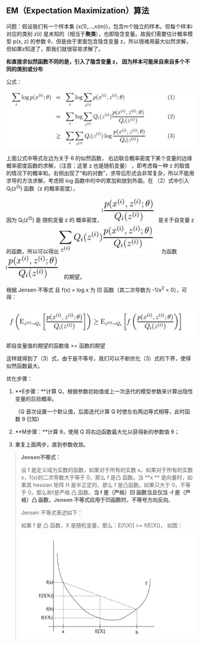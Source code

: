## EM（Expectation Maximization）算法

问题：假设我们有一个样本集 {x(1),…,x(m)}，包含m个独立的样本。但每个样本i对应的类别 z(i) 是未知的（相当于**聚类**），也即隐含变量。故我们需要估计概率模型 p(x, z) 的参数 θ，但是由于里面包含隐含变量 z，所以很难用最大似然求解，但如果z知道了，那我们就很容易求解了。

**和直接求似然函数不同的是，引入了隐含变量 z， 因为样本可能来自来自多个不同的类别或分布**

公式：

![](imgs/10.png)

上面公式中等式左边为关于 θ 的似然函数， 右边联合概率密度下某个变量的边缘概率密度函数的求解，（注意：这里 z 也是随机变量） ，即考虑每一种 z 的取值的情况下的概率和。右侧出现了”和的对数”，求导后形式会非常复杂，所以不能用求导的方法求解，考虑把 log 函数中的中的累加和放到外面。在 （2）式中引入 Q<sub>i</sub>(z<sup>(i)</sup>) 函数（z 的概率密度），

因为  Q<sub>i</sub>(z<sup>(i)</sup>)  是 随机变量 z  的 概率密度，![](imgs/13.png)是关于自变量 z 的函数，所以可以得出![](imgs/12.png)为函数 ![](imgs/13.png) 的期望。



根据 Jensen 不等式 且 f(x) = log x 为 凹 函数（其二次导数为 -1/x<sup>2</sup> < 0），可得：

![](imgs/14.png)

即自变量值的期望的函数值 >= 函数的期望

这样就得到了（3）式，由于是不等号，我们可以不断优化（3）式的下界，使得似然函数最大。



优化步骤：

1. **E步骤：**计算 Q，根据参数初始值或上一次迭代的模型参数来计算出隐性变量的后验概率。

   （Q 首次设置一个默认值，后面迭代计算 Q 时使左右两边等式相等，此时函数 θ 已知）

2.  **M步骤：**计算 θ，使用 Q 将右边函数最大化以获得新的参数值 θ；

3. 重复上面两步，直到参数收敛。



> **Jensen不等式：**
>
> 设 f 是定义域为实数的函数，如果对于所有的实数 x。如果对于所有的实数x，f(x)的二次导数大于等于 0，那么 f 是凸 函数。当 **x ** 是向量时，如果其 hessian 矩阵 H 是半正定的，那么 f 是凸函数。如果只大于 0，不等于 0，那么称f是严格 凸 函数。**当 f 是（严格）凹 函数当且仅当 -f 是（严格）凸 函数，Jensen 不等式应用于凹函数时，不等号方向反向**。
>
> Jensen 不等式表述如下：
>
> 如果 f 是 凸 函数，X 是随机变量，那么：E[f(X)] >= f(E[X])， 如图：
>
> ![](imgs/11.png)





